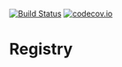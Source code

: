 [![Build Status](https://api.travis-ci.org/symbiote-h2020/Registry.svg?branch=staging)](https://api.travis-ci.org/symbiote-h2020/Registry)
[![codecov.io](https://codecov.io/github/symbiote-h2020/Registry/branch/staging/graph/badge.svg)](https://codecov.io/github/symbiote-h2020/Registry)

# Registry
